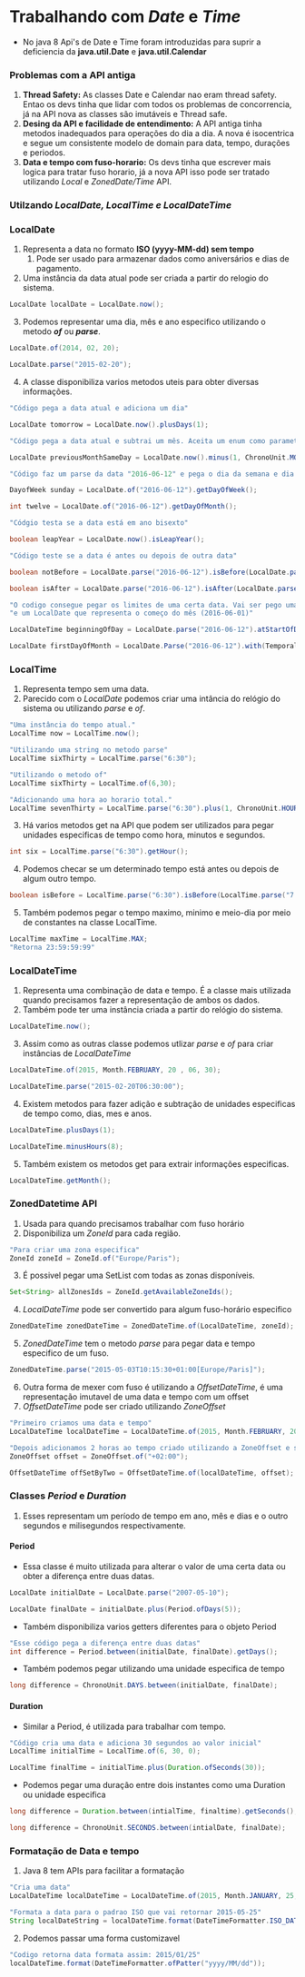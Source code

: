 # Trabalhando com *Date* e *Time*
* No java 8 Api's de Date e Time foram introduzidas para suprir a deficiencia da **java.util.Date** e **java.util.Calendar**

### Problemas com a API antiga
1. **Thread Safety:** As classes Date e Calendar nao eram thread safety. Entao os devs tinha que lidar com todos os problemas
de concorrencia, já na API nova as classes são imutáveis e Thread safe.
2. **Desing da API e facilidade de entendimento:** A API antiga tinha metodos inadequados para operações do dia a dia. A nova
é isocentrica e segue um consistente modelo de domain para data, tempo, durações e periodos.
3. **Data e tempo com fuso-horario:** Os devs tinha que escrever mais logica para tratar fuso horario, já a nova API isso
pode ser tratado utilizando *Local* e *ZonedDate/Time* API.

### Utilzando *LocalDate, LocalTime e LocalDateTime*
### LocalDate
1. Representa a data no formato **ISO (yyyy-MM-dd) sem tempo**
   1. Pode ser usado para armazenar dados como aniversários e dias de pagamento.
2. Uma instância da data atual pode ser criada a partir do relogio do sistema.
```java
LocalDate localDate = LocalDate.now();
```
3. Podemos representar uma dia, mês e ano especifico utilizando o metodo _**of**_ ou _**parse**_.
```java
LocalDate.of(2014, 02, 20);

LocalDate.parse("2015-02-20");
```
4. A classe disponibiliza varios metodos uteis para obter diversas informações.
```java
"Código pega a data atual e adiciona um dia"

LocalDate tomorrow = LocalDate.now().plusDays(1);
```
```java
"Código pega a data atual e subtrai um mês. Aceita um enum como parametro"

LocalDate previousMonthSameDay = LocalDate.now().minus(1, ChronoUnit.MONTHS);
```
```java
"Código faz um parse da data "2016-06-12" e pega o dia da semana e dia do ano"

DayofWeek sunday = LocalDate.of("2016-06-12").getDayOfWeek();

int twelve = LocalDate.of("2016-06-12").getDayOfMonth();
```

```java
"Códgio testa se a data está em ano bisexto"

boolean leapYear = LocalDate.now().isLeapYear();
```
```java
"Código teste se a data é antes ou depois de outra data"

boolean notBefore = LocalDate.parse("2016-06-12").isBefore(LocalDate.parse("2016-06-12"));

boolean isAfter = LocalDate.parse("2016-06-12").isAfter(LocalDate.parse("2016-06-11"));
```
```java
"O codigo consegue pegar os limites de uma certa data. Vai ser pego uma LocalDateTime representando o começo do dia (2016-06-12T00:00)"
"e um LocalDate que representa o começo do mês (2016-06-01)"

LocalDateTime beginningOfDay = LocalDate.parse("2016-06-12").atStartOfDay();

LocalDate firstDayOfMonth = LocalDate.Parse("2016-06-12").with(TemporalAdjusters.firstDayOfMonth());
```

### LocalTime
1. Representa tempo sem uma data.
2. Parecido com o *LocalDate* podemos criar uma intância do relógio do sistema ou utilizando *parse* e *of*.

```java
"Uma instância do tempo atual."
LocalTime now = LocalTime.now();
```

```java
"Utilizando uma string no metodo parse"
LocalTime sixThirty = LocalTime.parse("6:30");

"Utilizando o metodo of"
LocalTime sixThirty = LocalTime.of(6,30);
```

```java
"Adicionando uma hora ao horario total."
LocalTime sevenThirty = LocalTime.parse("6:30").plus(1, ChronoUnit.HOURS);
```

3. Há varios metodos get na API que podem ser utilizados para pegar unidades especificas de tempo como hora, minutos e segundos.
```java
int six = LocalTime.parse("6:30").getHour();
```

4. Podemos checar se um determinado tempo está antes ou depois de algum outro tempo.
```java
boolean isBefore = LocalTime.parse("6:30").isBefore(LocalTime.parse("7:30"));
```

5. Também podemos pegar o tempo maximo, minimo e meio-dia por meio de constantes na classe LocalTime.
```java
LocalTime maxTime = LocalTime.MAX;
"Retorna 23:59:59:99"
```

### LocalDateTime
1. Representa uma combinação de data e tempo. É a classe mais utilizada quando precisamos fazer a representação de ambos os dados.
2. Também pode ter uma instância criada a partir do relógio do sistema.
```java
LocalDateTime.now();
```

3. Assim como as outras classe podemos utlizar *parse* e *of* para criar instâncias de *LocalDateTime*
```java
LocalDateTime.of(2015, Month.FEBRUARY, 20 , 06, 30);

LocalDateTime.parse("2015-02-20T06:30:00");
```

4. Existem metodos para fazer adição e subtração de unidades especificas de tempo como, dias, mes e anos.
```java
LocalDateTime.plusDays(1);

LocalDateTime.minusHours(8);
```

5. Também existem os metodos get para extrair informações especificas.
```java
LocalDateTime.getMonth();
```

### ZonedDatetime API
1. Usada para quando precisamos trabalhar com fuso horário
2. Disponibiliza um *ZoneId* para cada região.

```java
"Para criar uma zona especifica"
ZoneId zoneId = ZoneId.of("Europe/Paris");
```

3. É possivel pegar uma SetList com todas as zonas disponíveis.
```java
Set<String> allZonesIds = ZoneId.getAvailableZoneIds();
```

4. *LocalDateTime* pode ser convertido para algum fuso-horário especifico
```java
ZonedDateTime zonedDateTime = ZonedDateTime.of(LocalDateTime, zoneId);
```

5. *ZonedDateTime* tem o metodo *parse* para pegar data e tempo especifico de um fuso.
```java
ZonedDateTime.parse("2015-05-03T10:15:30+01:00[Europe/Paris]");
```

6. Outra forma de mexer com fuso é utilizando a *OffsetDateTime*, é uma representação imutavel de uma data e tempo com um offset
7. *OffsetDateTime* pode ser criado utilizando *ZoneOffset*
```java
"Primeiro criamos uma data e tempo"
LocalDateTime localDateTime = LocalDateTime.of(2015, Month.FEBRUARY, 20, 06, 30);

"Depois adicionamos 2 horas ao tempo criado utilizando a ZoneOffset e setando para o *LocalDateTime* que criamos"
ZoneOffset offset = ZoneOffset.of("+02:00");

OffsetDateTime offSetByTwo = OffsetDateTime.of(localDateTime, offset);
```

### Classes *Period* e *Duration*
1. Esses representam um período de tempo em ano, mês e dias e o outro segundos e milisegundos respectivamente.

#### Period
* Essa classe é muito utilizada para alterar o valor de uma certa data ou obter a diferença entre duas datas.
```java
LocalDate initialDate = LocalDate.parse("2007-05-10");

LocalDate finalDate = initialDate.plus(Period.ofDays(5));
```

* Também disponibiliza varios getters diferentes para o objeto Period
```java
"Esse código pega a diferença entre duas datas"
int difference = Period.between(initialDate, finalDate).getDays();
```

* Também podemos pegar utilizando uma unidade especifica de tempo
```java
long difference = ChronoUnit.DAYS.between(initialDate, finalDate);
```

#### Duration
* Similar a Period, é utilizada para trabalhar com tempo.
```java
"Código cria uma data e adiciona 30 segundos ao valor inicial"
LocalTime initialTime = LocalTime.of(6, 30, 0);

LocalTime finalTime = initialTime.plus(Duration.ofSeconds(30));
```

* Podemos pegar uma duração entre dois instantes como uma Duration ou unidade especifica
```java
long difference = Duration.between(intialTime, finaltime).getSeconds();

long difference = ChronoUnit.SECONDS.between(intialDate, finalDate);
```

### Formatação de Data e tempo
1. Java 8 tem APIs para facilitar a formatação
```java
"Cria uma data"
LocalDateTime localDateTime = LocalDateTime.of(2015, Month.JANUARY, 25, 6, 30);

"Formata a data para o padrao ISO que vai retornar 2015-05-25"
String localDateString = localDateTime.format(DateTimeFormatter.ISO_DATE);
```

2. Podemos passar uma forma customizavel
```java
"Codigo retorna data formata assim: 2015/01/25"
localDateTime.format(DateTimeFormatter.ofPatter("yyyy/MM/dd"));
```